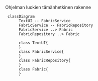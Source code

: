 Ohjelman luokien tämänhetkinen rakenne

```mermaid
 classDiagram
      TextUI -- FabricService
      FabricService -- FabricRepository
      FabricService ..> Fabric
      FabricRepository ..> Fabric
      
      class TextUI{
      }
      class FabricService{
      }
      class FabricRepository{
      }
      class Fabric{
      }
```

